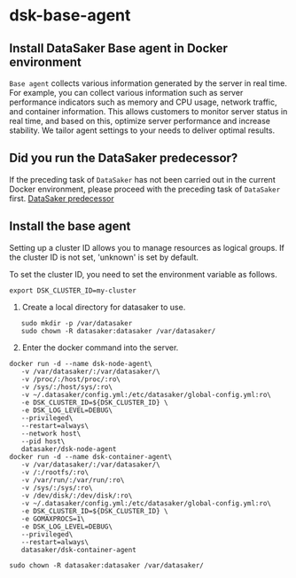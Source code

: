 # dsk-base-agent

## Install DataSaker Base agent in Docker environment

`Base agent` collects various information generated by the server in real time. For example, you can collect various information such as server performance indicators such as memory and CPU usage, network traffic, and container information. This allows customers to monitor server status in real time, and based on this, optimize server performance and increase stability. We tailor agent settings to your needs to deliver optimal results.

## Did you run the DataSaker predecessor?

If the preceding task of `DataSaker` has not been carried out in the current Docker environment, please proceed with the preceding task of `DataSaker` first. [DataSaker predecessor](dsk-base-agent/kor/$%7BPREPARATION\_MANUAL\_KR%7D/)

## Install the base agent

Setting up a cluster ID allows you to manage resources as logical groups. If the cluster ID is not set, 'unknown' is set by default.

To set the cluster ID, you need to set the environment variable as follows.

```shell
export DSK_CLUSTER_ID=my-cluster
```

1. Create a local directory for datasaker to use.

```shell
   sudo mkdir -p /var/datasaker
   sudo chown -R datasaker:datasaker /var/datasaker/
```

2. Enter the docker command into the server.

```shell
docker run -d --name dsk-node-agent\
   -v /var/datasaker/:/var/datasaker/\
   -v /proc/:/host/proc/:ro\
   -v /sys/:/host/sys/:ro\
   -v ~/.datasaker/config.yml:/etc/datasaker/global-config.yml:ro\
   -e DSK_CLUSTER_ID=${DSK_CLUSTER_ID} \
   -e DSK_LOG_LEVEL=DEBUG\
   --privileged\
   --restart=always\
   --network host\
   --pid host\
   datasaker/dsk-node-agent
docker run -d --name dsk-container-agent\
   -v /var/datasaker/:/var/datasaker/\
   -v /:/rootfs/:ro\
   -v /var/run/:/var/run/:ro\
   -v /sys/:/sys/:ro\
   -v /dev/disk/:/dev/disk/:ro\
   -v ~/.datasaker/config.yml:/etc/datasaker/global-config.yml:ro\
   -e DSK_CLUSTER_ID=${DSK_CLUSTER_ID} \
   -e GOMAXPROCS=1\
   -e DSK_LOG_LEVEL=DEBUG\
   --privileged\
   --restart=always\
   datasaker/dsk-container-agent

sudo chown -R datasaker:datasaker /var/datasaker/
```